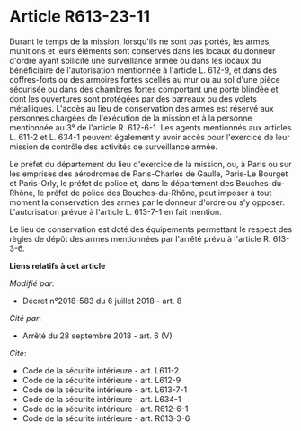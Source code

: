 # Article R613-23-11

Durant le temps de la mission, lorsqu'ils ne sont pas portés, les armes, munitions et leurs éléments sont conservés dans les
locaux du donneur d'ordre ayant sollicité une surveillance armée ou dans les locaux du bénéficiaire de l'autorisation
mentionnée à l'article L. 612-9, et dans des coffres-forts ou des armoires fortes scellés au mur ou au sol d'une pièce
sécurisée ou dans des chambres fortes comportant une porte blindée et dont les ouvertures sont protégées par des barreaux ou
des volets métalliques. L'accès au lieu de conservation des armes est réservé aux personnes chargées de l'exécution de la
mission et à la personne mentionnée au 3° de l'article R. 612-6-1. Les agents mentionnés aux articles L. 611-2 et L. 634-1
peuvent également y avoir accès pour l'exercice de leur mission de contrôle des activités de surveillance armée.

Le préfet du département du lieu d'exercice de la mission, ou, à Paris ou sur les emprises des aérodromes de Paris-Charles de
Gaulle, Paris-Le Bourget et Paris-Orly, le préfet de police et, dans le département des Bouches-du-Rhône, le préfet de police
des Bouches-du-Rhône, peut imposer à tout moment la conservation des armes par le donneur d'ordre ou s'y opposer.
L'autorisation prévue à l'article L. 613-7-1 en fait mention.

Le lieu de conservation est doté des équipements permettant le respect des règles de dépôt des armes mentionnées par l'arrêté
prévu à l'article R. 613-3-6.

**Liens relatifs à cet article**

_Modifié par_:

  - Décret n°2018-583 du 6 juillet 2018 - art. 8

_Cité par_:

  - Arrêté du 28 septembre 2018 - art. 6 (V)

_Cite_:

  - Code de la sécurité intérieure - art. L611-2
  - Code de la sécurité intérieure - art. L612-9
  - Code de la sécurité intérieure - art. L613-7-1
  - Code de la sécurité intérieure - art. L634-1
  - Code de la sécurité intérieure - art. R612-6-1
  - Code de la sécurité intérieure - art. R613-3-6

